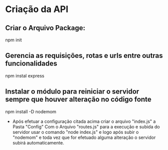 # Criação da API

## Criar o Arquivo Package: 
npm init

## Gerencia as requisições, rotas e urls  entre outras funcionalidades
npm instal express

## Instalar  o módulo para reiniciar o servidor sempre que houver alteração no código fonte
npm install -D nodemom

- Após efetuar a configuração citada acima criar o arquivo "index.js" a Pasta "Config" Com o Arquivo "routes.js" para a execução e subida do servidor usar o comando "node index.js" e logo após subir o "nodemom" e toda vez que for efetuado alguma alteração o servidor subirá automaticamente.
